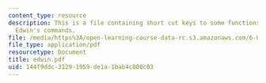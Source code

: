 ```yaml
---
content_type: resource
description: This is a file containing short cut keys to some functions and other
  Edwin's commands.
file: /media/https%3A/open-learning-course-data-rc.s3.amazonaws.com/6-090-building-programming-experience-a-lead-in-to-6-001-january-iap-2005/144f9ddc31291959de1a1bab4c800c03_edwin.pdf
file_type: application/pdf
resourcetype: Document
title: edwin.pdf
uid: 144f9ddc-3129-1959-de1a-1bab4c800c03
---
```

